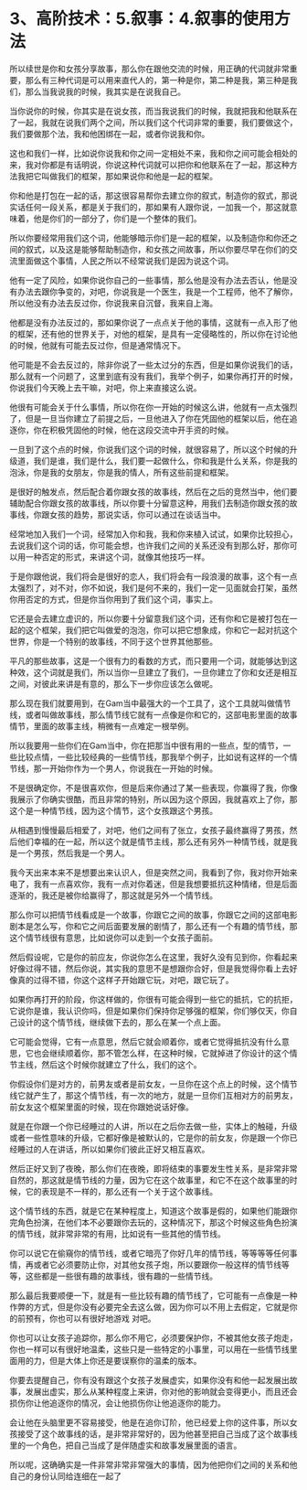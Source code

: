 # 3、高阶技术：5.叙事：4.叙事的使用方法

所以续世是你和女孩分享故事，那么你在跟他交流的时候，用正确的代词就非常重要，那么有三种代词是可以用来直代人的，第一种是你，第二种是我，第三种是我们，那么当我说我的时候，我其实是在说我自己。

当你说你的时候，你其实是在说女孩，而当我说我们的时候，我就把我和他联系在了一起，我就在说我们两个之间，所以我们这个代词非常的重要，我们要做这个，我们要做那个法，我和他困绑在一起，或者你说我和你。

这也和我们一样，比如说你说我和你之间一定相处不来，我和你之间可能会相处的来，我对你都是有话明说，你说这种代词就可以把你和他联系在了一起，那这种方法我把它叫做我们的框架，那如果说你和他是一起的框架。

你和他是打包在一起的话，那这很容易帮你去建立你的叙式，制造你的叙式，那说实话任何一段关系，都是关于我们的，那如果有人跟你说，一加我一个，那这就意味着，他是你们的一部分了，你们是一个整体的我们。

所以你要经常用我们这个词，他能够暗示你们是一起的框架，以及制造你和你还之间的叙式，以及这是能够帮助制造你，和女孩之间故事，所以你要尽早在你们的交流里面做这个事情，人民之所以不经常说我们是因为说这个词。

他有一定了风险，如果你说你自己的一些事情，那么他是没有办法去否认，他是没有办法去跟你争变的，对吧，你说我是一个医生，我是一个工程师，他不了解你，所以他没有办法去反过你，你说我来自沉督，我来自上海。

他都是没有办法反过的，那如果你说了一点点关于他的事情，这就有一点入形了他的框架，还有他的世界关于，对他的框架，是具有一定侵略性的，所以你在讨论他的时候，他就有可能去反过你，但是通常情况下。

他可能是不会去反过的，除非你说了一些太过分的东西，但是如果你说我们的话，那么就有一个问题了，这里到底有没有我们，我举个例子，如果你再打开的时候，你说我们今天晚上去干嘛，对吧，你上来直接这么说。

他很有可能会关于什么事情，所以你在你一开始的时候这么讲，他就有一点太强烈了，但是一旦当你建立了前提之后，一旦他进入了你在凭固他的框架以后，他在追逐你，你在积极凭固他的时候，他在这段交流中开手资的时候。

一旦到了这个点的时候，你说我们这个词的时候，就很容易了，所以这个时候的升级道，我们是谁，我们是什么，我们要一起做什么，你和我是什么关系，你是我的泡泳，你是我的女朋友，你是我的情人，所有这些前提和框架。

是很好的触发点，然后配合着你跟女孩的故事线，然后在之后的竞然当中，他们要辅助配合你跟女孩的故事线，所以你要十分留意这种，用我们去制造你跟女孩的故事线，你跟女孩的趋势，那说实话，你可以通过在谈话当中。

经常地加入我们一个词，经常加入你和我，我和你来植入试试，如果你比较担心，去说我们这个词的话，你可能会想，也许我们之间的关系还没有到那么好，那你可以用一种否定的形式，来讲这个词，就像其他技巧一样。

于是你跟他说，我们将会是很好的恋人，我们将会有一段浪漫的故事，这个有一点太强烈了，对不对，你不如说，我们是何不来的，我们一定一见面就会打架，虽然你用否定的方式，但是你当你用到了我们这个词，事实上。

它还是会去建立虚识的，所以你要十分留意我们这个词，还有你和它是被打包在一起的这个框架，我们把它叫做爱的泡泡，你可以把它想象成，你和它一起对抗这个世界，你是一个特别的故事线，不同于这个世界其他那些。

平凡的那些故事，这是一个很有力的看数的方式，而只要用一个词，就能够达到这种效，这个词就是我们，所以当你一旦建立了我们，一旦你建立了你和女还是相互之间，对彼此来讲是有意的，那么下一步你应该怎么做呢。

那么现在我们就要用到，在Gam当中最强大的一个工具了，这个工具就叫做情节线，或者叫做故事线，那么情节线它就有一点像是你和它的，这部电影里面的故事情节，里面的故事主线，稍微有一点难定一根举例。

所以我要用一些你们在Gam当中，你在把那当中很有用的一些点，型的情节，一些比较点情，一些比较经典的一些情节线，那我举个例子，比如说有这样的一个情节线，那一开始你作为一个男人，你说我在一开始的时候。

不是很确定你，不是很喜欢你，但是后来你通过了某一些表现，你赢得了我，你像我展示了你确实很酷，而且非常的特别，所以因为这个原因，我就喜欢上了你，那这个是一种情节线，因为这个情节，这个女孩跟这个男孩。

从相遇到慢慢最后相爱了，对吧，他们之间有了张立，女孩子最终赢得了男孩，然后他们幸福的在一起，所以这个就是情节主线，那么还有另外一种情节线，就是我是一个男孩，然后我是一个男人。

我今天出来本来不是想要出来认识人，但是突然之间，我看到了你，我对你开始来电了，我有一点喜欢你，我有一点对你着迷，但是我想要抵抗这种情绪，但是后面逐渐的，我还是被你给赢得了，那这就是另外一个情节线。

那么你可以把情节线看成是一个故事，你跟它之间的故事，你跟它之间的这部电影剧本是怎么写，你和它之间后面要发展的剧情了，那么还有一个有趣的情节线，那这个情节线很有意思，比如说你可以走到一个女孩子面前。

然后假设呢，它是你的前应友，你说你怎么在这里，我好久没有见到你，你看起来好像过得不错，然后你说，其实我的意思不是想跟你合好，但是我觉得你看上去好像真的过得不错，你这个这样子开始跟它玩，对吧，跟它玩了。

如果你再打开的阶段，你这样做的，你很有可能会得到一些它的抵抗，它的抗拒，它说你是谁，我认识你吗，但是如果你们保持你足够强的框架，你们够仅天，你自己设计的这个情节线，继续做下去的，那么在某一个点上面。

它可能会觉得，它有一点意思，然后它就会顺着你，或者它觉得抵抗没有什么意思，它也会继续顺着你，那不管怎么样，在这种时候，它就掉进了你设计的这个情节主线，然后这个时候你就建立了什么，我们的这个。

你假设你们是对方的，前男友或者是前女友，一旦你在这个点上的时候，这个情节线它就产生了，那这个情节线，有一次的地方，就是一旦你们互相对方的前男友，前女友这个框架里面的时候，现在你跟她说话好像。

就是在你跟一个你已经睡过的人讲，所以在之后你去做一些，实体上的触碰，升级或者一些性意味的升级，它都好像是被默认的，它是你的前女友，你是跟一个你已经睡过的人在讲话，所以如果你们彼此正好又相互喜欢。

然后正好又到了夜晚，那么你们在夜晚，即将结束的事要发生性关系，是非常非常自然的，那这就是情节线的力量，因为它在这个故事里，和它不在这个故事里的时候，它的表现是不一样的，那么还有一个关于这个故事线。

这个情节线的东西，就是它在某种程度上，知道这个故事是假的，如果他们能跟你完角色扮演，在他们本不必要跟你去玩的，这种情况下，那这个时候这些角色扮演的情节线，就非常非常的有用，比如说有一些其他的情节线。

你可以说它在偷窺你的情节线，或者它暗亮了你好几年的情节线，等等等等任何事情，再或者它必须要防止你，对其他女孩子炮，所以要跟你一般这样的情节线等等，这些都是一些很有趣的故事线，很有趣的一些情节线。

那么最后我要顺便一下，就是有一些比较有趣的情节线了，它可能有一点像是一种作弊的方式，但是你没有必要完全去这么做，因为你可以不用上去假定，它就是你的前预有，你也可以有很好地游戏 对吧。

你也可以让女孩子追踪你，那么你不用它，必须要保护你，不被其他女孩子炮走，你也一样可以有很好地温柔，这些只是一些特定的小事里，可以用在一些情节线里面用的力，但是大体上你还是要误察你的温柔的版本。

你要去提醒自己，你有没有跟这个女孩子发展虚实，如果你没有和他一起发展出故事，发展出虚实，那么从某种程度上来讲，你对他的影响就会变得更小，而且还会损伤你让他追逐你的情况，会让他损伤你让他追逐你的能力。

会让他在头脑里更不容易接受，他是在追你订阶，他已经爱上你的这件事，所以女孩接受了这个故事线的话，是非常非常好的，因为他甚至把自己当成了这个故事线里的一个角色，把自己当成了是伴随虚实和故事发展里面的语言。

所以呢，这确确实是一件非常非常非常强大的事情，因为他把你们之间的关系和他自己的身份认同给连细在一起了